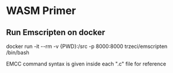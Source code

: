 # WASM Primer

## Run Emscripten on docker
docker run -it --rm -v {PWD}:/src -p 8000:8000 trzeci/emscripten /bin/bash

EMCC command syntax is given inside each ".c" file for reference
